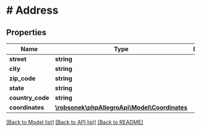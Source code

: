 # # Address

## Properties

Name | Type | Description | Notes
------------ | ------------- | ------------- | -------------
**street** | **string** |  | [optional]
**city** | **string** |  |
**zip_code** | **string** |  |
**state** | **string** |  |
**country_code** | **string** |  |
**coordinates** | [**\robsonek\phpAllegroApi\Model\Coordinates**](Coordinates.md) |  | [optional]

[[Back to Model list]](../../README.md#models) [[Back to API list]](../../README.md#endpoints) [[Back to README]](../../README.md)
